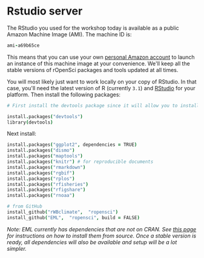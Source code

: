 
# Rstudio server

The RStudio you used for the workshop today is available as a public Amazon Machine Image (AMI). The machine ID is:

```coffee
ami-a69b65ce
```

This means that you can use your own [personal Amazon account](https://console.aws.amazon.com/console/home) to launch an instance of this machine image at your convenience. We'll keep all the stable versions of rOpenSci packages and tools updated at all times. 

You will most likely just want to work locally on your copy of RStudio. In that case, you'll need the latest version of R (currently `3.1`) and [RStudio](http://www.rstudio.com/) for your platform. Then install the following packages:

```coffee
# First install the devtools package since it will allow you to install packages directly from GitHub that haven't yet been submitted to CRAN.

install.packages("devtools")
library(devtools)
```

Next install:

```coffee
install.packages("ggplot2", dependencies = TRUE)
install.packages("dismo")
install.packages("maptools")
install.packages("knitr") # for reproducible documents
install.packages("rmarkdown")  
install.packages("rgbif")
install.packages("rplos")
install.packages("rfisheries")
install.packages("rfigshare")
install.packages("rnoaa")

# from GitHub
install_github("rWBclimate",  "ropensci")
install_github("EML",  "ropensci", build = FALSE)
```

*Note: EML currently has dependencies that are not on CRAN. See [this page](https://github.com/ropensci/workshop-stanford-2014-06/blob/master/scripts/install.R) for instructions on how to install them from source. Once a stable version is ready, all dependencies will also be available and setup will be a lot simpler.*


